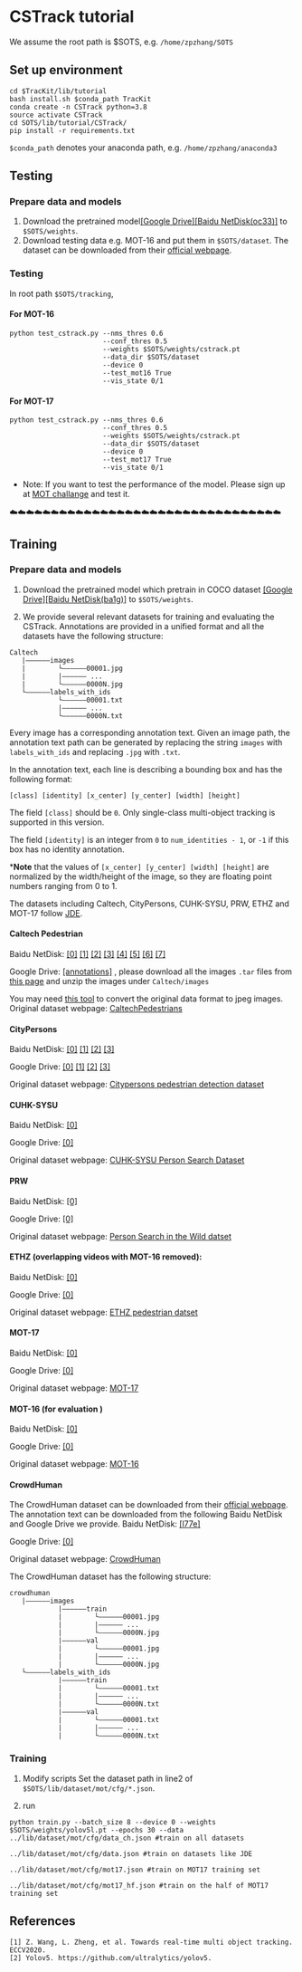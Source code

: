 # CSTrack tutorial

We assume the root path is $SOTS, e.g. `/home/zpzhang/SOTS`

## Set up environment

```
cd $TracKit/lib/tutorial
bash install.sh $conda_path TracKit
conda create -n CSTrack python=3.8
source activate CSTrack
cd SOTS/lib/tutorial/CSTrack/
pip install -r requirements.txt
```
`$conda_path` denotes your anaconda path, e.g. `/home/zpzhang/anaconda3`

## Testing
### Prepare data and models
1. Download the pretrained model[[Google Drive]](https://drive.google.com/file/d/1x0HUDD9t6mnHi3q2N3Uf4gtmBBwPvAd7/view?usp=sharing)[[Baidu NetDisk(oc33)]](https://pan.baidu.com/s/1vIi4aWw-uRT9fZBN2aksBg) to `$SOTS/weights`.
2. Download testing data e.g. MOT-16 and put them in `$SOTS/dataset`. The dataset can be downloaded from their [official webpage](https://motchallenge.net/).


### Testing
In root path `$SOTS/tracking`,

#### For MOT-16
```
python test_cstrack.py --nms_thres 0.6
                       --conf_thres 0.5
                       --weights $SOTS/weights/cstrack.pt
                       --data_dir $SOTS/dataset
                       --device 0
                       --test_mot16 True
                       --vis_state 0/1
```

#### For MOT-17
```
python test_cstrack.py --nms_thres 0.6
                       --conf_thres 0.5
                       --weights $SOTS/weights/cstrack.pt
                       --data_dir $SOTS/dataset
                       --device 0
                       --test_mot17 True
                       --vis_state 0/1
```

- Note: If you want to test the performance of the model. Please sign up at [MOT challange](https://motchallenge.net/) and test it.



:cloud::cloud::cloud::cloud::cloud::cloud::cloud::cloud::cloud::cloud::cloud::cloud::cloud::cloud::cloud::cloud::cloud::cloud::cloud::cloud::cloud::cloud::cloud::cloud::cloud::cloud::cloud::cloud::cloud::cloud::cloud::cloud::cloud:
## Training

### Prepare data and models

1. Download the pretrained model which pretrain in COCO dataset [[Google Drive]](https://drive.google.com/file/d/1qJHNlEXPVirDVmWL7hHeU4-P9amWHJHR/view?usp=sharing)[[Baidu NetDisk(ba1g)]](https://pan.baidu.com/s/1S04i6-yxQ3QHtfUDDtd1Kw) to `$SOTS/weights`.

2. We provide several relevant datasets for training and evaluating the CSTrack. 
Annotations are provided in a unified format and all the datasets have the following structure:

```
Caltech
   |——————images
   |        └——————00001.jpg
   |        |—————— ...
   |        └——————0000N.jpg
   └——————labels_with_ids
            └——————00001.txt
            |—————— ...
            └——————0000N.txt
```

Every image has a corresponding annotation text. Given an image path, 
the annotation text path can be generated by replacing the string `images` with `labels_with_ids` and replacing `.jpg` with `.txt`.

In the annotation text, each line is describing a bounding box and has the following format:
```
[class] [identity] [x_center] [y_center] [width] [height]
```
The field `[class]` should be `0`. Only single-class multi-object tracking is supported in this version. 

The field `[identity]` is an integer from `0` to `num_identities - 1`, or `-1` if this box has no identity annotation.

***Note** that the values of `[x_center] [y_center] [width] [height]` are normalized by the width/height of the image, so they are floating point numbers ranging from 0 to 1.


The datasets including Caltech, CityPersons, CUHK-SYSU, PRW, ETHZ and MOT-17 follow [JDE](https://github.com/Zhongdao/Towards-Realtime-MOT). 

#### Caltech Pedestrian
Baidu NetDisk: 
[[0]](https://pan.baidu.com/s/1sYBXXvQaXZ8TuNwQxMcAgg)
[[1]](https://pan.baidu.com/s/1lVO7YBzagex1xlzqPksaPw) 
[[2]](https://pan.baidu.com/s/1PZXxxy_lrswaqTVg0GuHWg)
[[3]](https://pan.baidu.com/s/1M93NCo_E6naeYPpykmaNgA)
[[4]](https://pan.baidu.com/s/1ZXCdPNXfwbxQ4xCbVu5Dtw)
[[5]](https://pan.baidu.com/s/1kcZkh1tcEiBEJqnDtYuejg)
[[6]](https://pan.baidu.com/s/1sDjhtgdFrzR60KKxSjNb2A)
[[7]](https://pan.baidu.com/s/18Zvp_d33qj1pmutFDUbJyw)

Google Drive: [[annotations]](https://drive.google.com/file/d/1h8vxl_6tgi9QVYoer9XcY9YwNB32TE5k/view?usp=sharing) , 
please download all the images `.tar` files from [this page](http://www.vision.caltech.edu/Image_Datasets/CaltechPedestrians/datasets/USA/) and unzip the images under `Caltech/images`

You may need [this tool](https://github.com/mitmul/caltech-pedestrian-dataset-converter) to convert the original data format to jpeg images.
Original dataset webpage: [CaltechPedestrians](http://www.vision.caltech.edu/Image_Datasets/CaltechPedestrians/)
#### CityPersons
Baidu NetDisk: 
[[0]](https://pan.baidu.com/s/1g24doGOdkKqmbgbJf03vsw)
[[1]](https://pan.baidu.com/s/1mqDF9M5MdD3MGxSfe0ENsA) 
[[2]](https://pan.baidu.com/s/1Qrbh9lQUaEORCIlfI25wdA)
[[3]](https://pan.baidu.com/s/1lw7shaffBgARDuk8mkkHhw)

Google Drive:
[[0]](https://drive.google.com/file/d/1DgLHqEkQUOj63mCrS_0UGFEM9BG8sIZs/view?usp=sharing)
[[1]](https://drive.google.com/file/d/1BH9Xz59UImIGUdYwUR-cnP1g7Ton_LcZ/view?usp=sharing) 
[[2]](https://drive.google.com/file/d/1q_OltirP68YFvRWgYkBHLEFSUayjkKYE/view?usp=sharing)
[[3]](https://drive.google.com/file/d/1VSL0SFoQxPXnIdBamOZJzHrHJ1N2gsTW/view?usp=sharing)

Original dataset webpage: [Citypersons pedestrian detection dataset](https://bitbucket.org/shanshanzhang/citypersons)

#### CUHK-SYSU
Baidu NetDisk: 
[[0]](https://pan.baidu.com/s/1YFrlyB1WjcQmFW3Vt_sEaQ)

Google Drive:
[[0]](https://drive.google.com/file/d/1D7VL43kIV9uJrdSCYl53j89RE2K-IoQA/view?usp=sharing)

Original dataset webpage: [CUHK-SYSU Person Search Dataset](http://www.ee.cuhk.edu.hk/~xgwang/PS/dataset.html)

#### PRW
Baidu NetDisk: 
[[0]](https://pan.baidu.com/s/1iqOVKO57dL53OI1KOmWeGQ)

Google Drive:
[[0]](https://drive.google.com/file/d/116_mIdjgB-WJXGe8RYJDWxlFnc_4sqS8/view?usp=sharing)

Original dataset webpage: [Person Search in the Wild datset](http://www.liangzheng.com.cn/Project/project_prw.html)

#### ETHZ (overlapping videos with MOT-16 removed):
Baidu NetDisk: 
[[0]](https://pan.baidu.com/s/14EauGb2nLrcB3GRSlQ4K9Q)

Google Drive:
[[0]](https://drive.google.com/file/d/19QyGOCqn8K_rc9TXJ8UwLSxCx17e0GoY/view?usp=sharing)

Original dataset webpage: [ETHZ pedestrian datset](https://data.vision.ee.ethz.ch/cvl/aess/dataset/)

#### MOT-17
Baidu NetDisk: 
[[0]](https://pan.baidu.com/s/1lHa6UagcosRBz-_Y308GvQ)

Google Drive:
[[0]](https://drive.google.com/file/d/1ET-6w12yHNo8DKevOVgK1dBlYs739e_3/view?usp=sharing)

Original dataset webpage: [MOT-17](https://motchallenge.net/data/MOT17/)

#### MOT-16 (for evaluation )
Baidu NetDisk: 
[[0]](https://pan.baidu.com/s/10pUuB32Hro-h-KUZv8duiw)

Google Drive:
[[0]](https://drive.google.com/file/d/1254q3ruzBzgn4LUejDVsCtT05SIEieQg/view?usp=sharing)

Original dataset webpage: [MOT-16](https://motchallenge.net/data/MOT16/)


#### CrowdHuman
The CrowdHuman dataset can be downloaded from their [official webpage](https://www.crowdhuman.org). The annotation text can be downloaded from the following Baidu NetDisk and Google Drive we provide. 
Baidu NetDisk: 
[[l77e]](https://pan.baidu.com/s/1-wlHeQwizqTN7Ce1tkrXTQ)

Google Drive:
[[0]](https://drive.google.com/file/d/1Q0obzf3WFjFq6bHFjkiHCgRYjU-tUw6d/view?usp=sharing)

Original dataset webpage: [CrowdHuman](https://www.crowdhuman.org)

The CrowdHuman dataset has the following structure:
```
crowdhuman
   |——————images
            |——————train
            |        └——————00001.jpg
            |        |—————— ...
            |        └——————0000N.jpg
            |——————val
            |        └——————00001.jpg
            |        |—————— ...
            |        └——————0000N.jpg
   └——————labels_with_ids
            |——————train
            |        └——————00001.txt
            |        |—————— ...
            |        └——————0000N.txt
            |——————val
            |        └——————00001.txt
            |        |—————— ...
            |        └——————0000N.txt
```

### Training
1. Modify scripts
Set the dataset path in line2 of `$SOTS/lib/dataset/mot/cfg/*.json`.

2. run
```
python train.py --batch_size 8 --device 0 --weights $SOTS/weights/yolov5l.pt --epochs 30 --data ../lib/dataset/mot/cfg/data_ch.json #train on all datasets
                                                                                                ../lib/dataset/mot/cfg/data.json #train on datasets like JDE
                                                                                                ../lib/dataset/mot/cfg/mot17.json #train on MOT17 training set
                                                                                                ../lib/dataset/mot/cfg/mot17_hf.json #train on the half of MOT17 training set
```

## References
```
[1] Z. Wang, L. Zheng, et al. Towards real-time multi object tracking. ECCV2020.
[2] Yolov5. https://github.com/ultralytics/yolov5.
```
